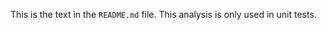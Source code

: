 <!--
Title: Parameters Py
Description: An analysis for unit testing action parameters.
-->

This is the text in the `README.md` file.
This analysis is only used in unit tests.
